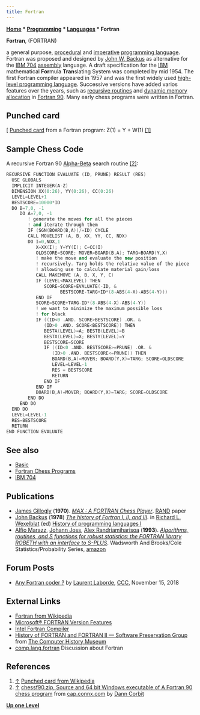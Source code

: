 ```yaml
---
title: Fortran
---
```

**[Home](Home "Home") * [Programming](Programming "Programming") * [Languages](Languages "Languages") * Fortran**

**Fortran**, (FORTRAN)

a general purpose, [procedural](https://en.wikipedia.org/wiki/Procedural_programming) and [imperative](https://en.wikipedia.org/wiki/Imperative_programming_language) [programming language](https://en.wikipedia.org/wiki/Programming_language). Fortran was proposed and designed by [John W. Backus](https://en.wikipedia.org/wiki/John_Backus) as alternative for the [IBM 704](IBM_704 "IBM 704") [assembly](Assembly "Assembly") language. A draft specification for the [IBM](index.php?title=IBM&action=edit&redlink=1 "IBM (page does not exist)") mathematical **For**mula **Tran**slating System was completed by mid 1954. The first Fortran compiler appeared in 1957 and was the first widely used [high-level programming language](https://en.wikipedia.org/wiki/High-level_programming_language). Successive versions have added varios features over the years, such as [recursive routines](Recursion "Recursion") and [dynamic memory allocation](https://en.wikipedia.org/wiki/Dynamic_memory_allocation) in [Fortran 90](https://en.wikipedia.org/wiki/Fortran#Fortran_90). Many early chess programs were written in Fortran.

## Punched card

\[
[Punched card](https://en.wikipedia.org/wiki/Punched_card) from a Fortran program: Z(1) = Y + W(1) <a id="cite-note-1" href="#cite-ref-1">[1]</a>

## Sample Chess Code

A recursive Fortran 90 [Alpha-Beta](Alpha-Beta "Alpha-Beta") search routine <a id="cite-note-2" href="#cite-ref-2">[2]</a>:

```C++
RECURSIVE FUNCTION EVALUATE (ID, PRUNE) RESULT (RES) 
  USE GLOBALS 
  IMPLICIT INTEGER(A-Z) 
  DIMENSION XX(0:26), YY(0:26), CC(0:26) 
  LEVEL=LEVEL+1 
  BESTSCORE=10000*ID 
  DO B=7,0, -1 
     DO A=7,0, -1 
        ! generate the moves for all the pieces 
        ! and iterate through them 
        IF (SGN(BOARD(B,A))/=ID) CYCLE 
        CALL MOVELIST (A, B, XX, YY, CC, NDX) 
        DO I=0,NDX,1 
           X=XX(I); Y=YY(I); C=CC(I) 
           OLDSCORE=SCORE; MOVER=BOARD(B,A); TARG=BOARD(Y,X) 
           ! make the move and evaluate the new position 
           ! recursively. Targ holds the relative value of the piece 
           ! allowing use to calculate material gain/loss 
           CALL MAKEMOVE (A, B, X, Y, C) 
           IF (LEVEL<MAXLEVEL) THEN 
              SCORE=SCORE+EVALUATE(-ID, & 
                    BESTSCORE-TARG+ID*(8-ABS(4-X)-ABS(4-Y))) 
           END IF 
           SCORE=SCORE+TARG-ID*(8-ABS(4-X)-ABS(4-Y)) 
           ! we want to minimize the maximum possible loss 
           ! for black 
           IF ((ID<0 .AND. SCORE>BESTSCORE) .OR. & 
              (ID>0 .AND. SCORE<BESTSCORE)) THEN 
              BESTA(LEVEL)=A; BESTB(LEVEL)=B 
              BESTX(LEVEL)=X; BESTY(LEVEL)=Y 
              BESTSCORE=SCORE 
              IF ((ID<0 .AND. BESTSCORE>=PRUNE) .OR. & 
                 (ID>0 .AND. BESTSCORE<=PRUNE)) THEN 
                 BOARD(B,A)=MOVER; BOARD(Y,X)=TARG; SCORE=OLDSCORE 
                 LEVEL=LEVEL-1 
                 RES = BESTSCORE 
                 RETURN 
              END IF 
           END IF 
           BOARD(B,A)=MOVER; BOARD(Y,X)=TARG; SCORE=OLDSCORE 
        END DO 
     END DO 
  END DO 
  LEVEL=LEVEL-1 
  RES=BESTSCORE 
  RETURN 
END FUNCTION EVALUATE 

```

## See also

- [Basic](Basic "Basic")
- [Fortran Chess Programs](Category:Fortran "Category:Fortran")
- [IBM 704](IBM_704 "IBM 704")

## Publications

- [James Gillogly](James_Gillogly "James Gillogly") (**1970**). *[MAX : A FORTRAN Chess Player](http://www.rand.org/pubs/papers/P4428/)*. [RAND](https://en.wikipedia.org/wiki/RAND) paper
- [John Backus](https://en.wikipedia.org/wiki/John_Backus) (**1978**) *[The history of Fortran I, II, and III](http://portal.acm.org/citation.cfm?id=1198345)*. in [Richard L. Wexelblat](https://en.wikipedia.org/wiki/Richard_Wexelblat) (ed) [History of programming languages I](http://portal.acm.org/citation.cfm?id=800025&picked=prox&cfid=20756760&cftoken=81135282)
- [Alfio Marazz](http://www.iumsp.ch/Unites/us/Alfio/msp_Alfio.htm), [Johann Joss](Johann_Joss "Johann Joss"), [Alex Randriamiharisoa](http://www.365chess.com/players/Alex_Randriamiharisoa) (**1993**). *[Algorithms, routines, and S functions for robust statistics: the FORTRAN library ROBETH with an interface to S-PLUS](http://portal.acm.org/citation.cfm?id=134866)*. Wadsworth And Brooks/Cole Statistics/Probability Series, [amazon](http://www.amazon.com/exec/obidos/ASIN/0534196985/acmorg-20)

## Forum Posts

- [Any Fortran coder ?](http://www.talkchess.com/forum3/viewtopic.php?f=7&t=68944) by [Laurent Laborde](index.php?title=Laurent_Laborde&action=edit&redlink=1 "Laurent Laborde (page does not exist)"), [CCC](CCC "CCC"), November 15, 2018

## External Links

- [Fortran from Wikipedia](https://en.wikipedia.org/wiki/Fortran)
- [Microsoft® FORTRAN Version Features](http://www.emsps.com/oldtools/msforv.htm)
- [Intel Fortran Compiler](https://software.intel.com/en-us/fortran-compilers)
- [History of FORTRAN and FORTRAN II — Software Preservation Group](http://www.softwarepreservation.org/projects/FORTRAN/) from [The Computer History Museum](The_Computer_History_Museum "The Computer History Museum")
- [comp.lang.fortran](https://groups.google.com/forum/#!forum/comp.lang.fortran) Discussion about Fortran

## References

1. <a id="cite-ref-1" href="#cite-note-1">↑</a> [Punched card from Wikipedia](https://en.wikipedia.org/wiki/Punched_card)
1. <a id="cite-ref-2" href="#cite-note-2">↑</a> [chessf90.zip, Source and 64 bit Windows executable of A Fortran 90 chess program](http://cap.connx.com/chess-engines/new-approach/chessf90.zip) from [cap.connx.com](http://cap.connx.com/) by [Dann Corbit](Dann_Corbit "Dann Corbit")

**[Up one Level](Languages "Languages")**

